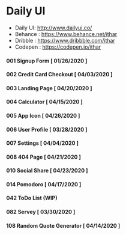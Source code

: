 # Daily UI

*  Daily UI: http://www.dailyui.co/
*  Behance : https://www.behance.net/ithar
*  Dribble : https://www.dribbble.com/ithar
*  Codepen : https://codepen.io/ithar

#### 001 Signup Form [ 01/26/2020 ]
#### 002 Credit Card Checkout [ 04/03/2020 ]
#### 003 Landing Page [ 04/20/2020 ]
#### 004 Calculator [ 04/15/2020 ]
#### 005 App Icon [ 04/26/2020 ]
#### 006 User Profile [ 03/28/2020 ]
#### 007 Settings [ 04/04/2020 ]
#### 008 404 Page [ 04/21/2020 ]
#### 010 Social Share [ 04/23/2020 ]
#### 014 Pomodoro [ 04/17/2020 ]
#### 042 ToDo List (WIP)
#### 082 Servey [ 03/30/2020 ]
#### 108 Random Quote Generator [ 04/14/2020 ]








